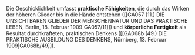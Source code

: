 
Die Geschicklichkeit umfasst **praktische Fähigkeiten**, die durch das Wirken der höheren Glieder bis in die Hände entstehen ([[GA057 (11.) DIE UNSICHTBAREN GLIEDER DER MENSCHENNATUR UND DAS PRAKTISCHE LEBEN, Berlin, 18. Februar 1909|GA057/11]]) und **körperliche Fertigkeit** als Resultat durchkrafteten, praktischen Denkens ([[GA068b (49.) DIE PRAKTISCHE AUSBILDUNG DES DENKENS, Nürnberg, 13. Februar 1909|GA068b/49]]).
